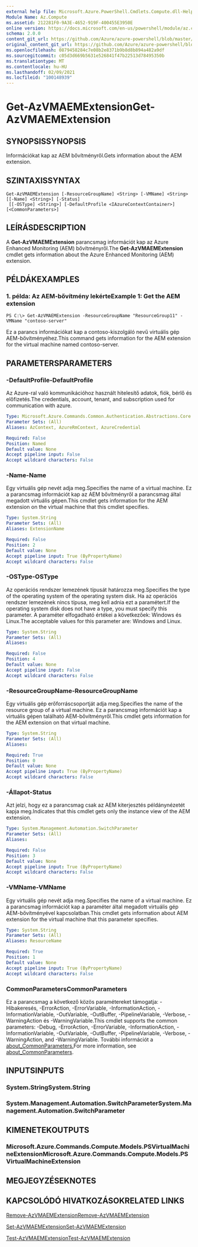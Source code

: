 ```yaml
---
external help file: Microsoft.Azure.PowerShell.Cmdlets.Compute.dll-Help.xml
Module Name: Az.Compute
ms.assetid: 212281F0-9A3E-4652-919F-400455E3950E
online version: https://docs.microsoft.com/en-us/powershell/module/az.compute/get-azvmaemextension
schema: 2.0.0
content_git_url: https://github.com/Azure/azure-powershell/blob/master/src/Compute/Compute/help/Get-AzVMAEMExtension.md
original_content_git_url: https://github.com/Azure/azure-powershell/blob/master/src/Compute/Compute/help/Get-AzVMAEMExtension.md
ms.openlocfilehash: 0879458284c7e08b2e8371b9b8d8b894a482a9df
ms.sourcegitcommit: c05d3d669b5631e526841f47b22513d78495350b
ms.translationtype: MT
ms.contentlocale: hu-HU
ms.lasthandoff: 02/09/2021
ms.locfileid: "100148939"
---
```

# <span data-ttu-id="5c714-101">Get-AzVMAEMExtension</span><span class="sxs-lookup"><span data-stu-id="5c714-101">Get-AzVMAEMExtension</span></span>

## <span data-ttu-id="5c714-102">SYNOPSIS</span><span class="sxs-lookup"><span data-stu-id="5c714-102">SYNOPSIS</span></span>
<span data-ttu-id="5c714-103">Információkat kap az AEM bővítményről.</span><span class="sxs-lookup"><span data-stu-id="5c714-103">Gets information about the AEM extension.</span></span>

## <span data-ttu-id="5c714-104">SZINTAXIS</span><span class="sxs-lookup"><span data-stu-id="5c714-104">SYNTAX</span></span>

```
Get-AzVMAEMExtension [-ResourceGroupName] <String> [-VMName] <String> [[-Name] <String>] [-Status]
 [[-OSType] <String>] [-DefaultProfile <IAzureContextContainer>] [<CommonParameters>]
```

## <span data-ttu-id="5c714-105">LEÍRÁS</span><span class="sxs-lookup"><span data-stu-id="5c714-105">DESCRIPTION</span></span>
<span data-ttu-id="5c714-106">A **Get-AzVMAEMExtension** parancsmag információt kap az Azure Enhanced Monitoring (AEM) bővítményről.</span><span class="sxs-lookup"><span data-stu-id="5c714-106">The **Get-AzVMAEMExtension** cmdlet gets information about the Azure Enhanced Monitoring (AEM) extension.</span></span>

## <span data-ttu-id="5c714-107">PÉLDÁK</span><span class="sxs-lookup"><span data-stu-id="5c714-107">EXAMPLES</span></span>

### <span data-ttu-id="5c714-108">1. példa: Az AEM-bővítmény lekérte</span><span class="sxs-lookup"><span data-stu-id="5c714-108">Example 1: Get the AEM extension</span></span>
```
PS C:\> Get-AzVMAEMExtension -ResourceGroupName "ResourceGroup11" -VMName "contoso-server"
```

<span data-ttu-id="5c714-109">Ez a parancs információkat kap a contoso-kiszolgáló nevű virtuális gép AEM-bővítményéhez.</span><span class="sxs-lookup"><span data-stu-id="5c714-109">This command gets information for the AEM extension for the virtual machine named contoso-server.</span></span>

## <span data-ttu-id="5c714-110">PARAMETERS</span><span class="sxs-lookup"><span data-stu-id="5c714-110">PARAMETERS</span></span>

### <span data-ttu-id="5c714-111">-DefaultProfile</span><span class="sxs-lookup"><span data-stu-id="5c714-111">-DefaultProfile</span></span>
<span data-ttu-id="5c714-112">Az Azure-ral való kommunikációhoz használt hitelesítő adatok, fiók, bérlő és előfizetés.</span><span class="sxs-lookup"><span data-stu-id="5c714-112">The credentials, account, tenant, and subscription used for communication with azure.</span></span>

```yaml
Type: Microsoft.Azure.Commands.Common.Authentication.Abstractions.Core.IAzureContextContainer
Parameter Sets: (All)
Aliases: AzContext, AzureRmContext, AzureCredential

Required: False
Position: Named
Default value: None
Accept pipeline input: False
Accept wildcard characters: False
```

### <span data-ttu-id="5c714-113">-Name</span><span class="sxs-lookup"><span data-stu-id="5c714-113">-Name</span></span>
<span data-ttu-id="5c714-114">Egy virtuális gép nevét adja meg.</span><span class="sxs-lookup"><span data-stu-id="5c714-114">Specifies the name of a virtual machine.</span></span>
<span data-ttu-id="5c714-115">Ez a parancsmag információt kap az AEM bővítményről a parancsmag által megadott virtuális gépen.</span><span class="sxs-lookup"><span data-stu-id="5c714-115">This cmdlet gets information for the AEM extension on the virtual machine that this cmdlet specifies.</span></span>

```yaml
Type: System.String
Parameter Sets: (All)
Aliases: ExtensionName

Required: False
Position: 2
Default value: None
Accept pipeline input: True (ByPropertyName)
Accept wildcard characters: False
```

### <span data-ttu-id="5c714-116">-OSType</span><span class="sxs-lookup"><span data-stu-id="5c714-116">-OSType</span></span>
<span data-ttu-id="5c714-117">Az operációs rendszer lemezének típusát határozza meg.</span><span class="sxs-lookup"><span data-stu-id="5c714-117">Specifies the type of the operating system of the operating system disk.</span></span>
<span data-ttu-id="5c714-118">Ha az operációs rendszer lemezének nincs típusa, meg kell adnia ezt a paramétert.</span><span class="sxs-lookup"><span data-stu-id="5c714-118">If the operating system disk does not have a type, you must specify this parameter.</span></span>
<span data-ttu-id="5c714-119">A paraméter elfogadható értékei a következőek: Windows és Linux.</span><span class="sxs-lookup"><span data-stu-id="5c714-119">The acceptable values for this parameter are: Windows and Linux.</span></span>

```yaml
Type: System.String
Parameter Sets: (All)
Aliases:

Required: False
Position: 4
Default value: None
Accept pipeline input: False
Accept wildcard characters: False
```

### <span data-ttu-id="5c714-120">-ResourceGroupName</span><span class="sxs-lookup"><span data-stu-id="5c714-120">-ResourceGroupName</span></span>
<span data-ttu-id="5c714-121">Egy virtuális gép erőforráscsoportját adja meg.</span><span class="sxs-lookup"><span data-stu-id="5c714-121">Specifies the name of the resource group of a virtual machine.</span></span>
<span data-ttu-id="5c714-122">Ez a parancsmag információt kap a virtuális gépen található AEM-bővítményről.</span><span class="sxs-lookup"><span data-stu-id="5c714-122">This cmdlet gets information for the AEM extension on that virtual machine.</span></span>

```yaml
Type: System.String
Parameter Sets: (All)
Aliases:

Required: True
Position: 0
Default value: None
Accept pipeline input: True (ByPropertyName)
Accept wildcard characters: False
```

### <span data-ttu-id="5c714-123">-Állapot</span><span class="sxs-lookup"><span data-stu-id="5c714-123">-Status</span></span>
<span data-ttu-id="5c714-124">Azt jelzi, hogy ez a parancsmag csak az AEM kiterjesztés példánynézetét kapja meg.</span><span class="sxs-lookup"><span data-stu-id="5c714-124">Indicates that this cmdlet gets only the instance view of the AEM extension.</span></span>

```yaml
Type: System.Management.Automation.SwitchParameter
Parameter Sets: (All)
Aliases:

Required: False
Position: 3
Default value: None
Accept pipeline input: True (ByPropertyName)
Accept wildcard characters: False
```

### <span data-ttu-id="5c714-125">-VMName</span><span class="sxs-lookup"><span data-stu-id="5c714-125">-VMName</span></span>
<span data-ttu-id="5c714-126">Egy virtuális gép nevét adja meg.</span><span class="sxs-lookup"><span data-stu-id="5c714-126">Specifies the name of a virtual machine.</span></span>
<span data-ttu-id="5c714-127">Ez a parancsmag információt kap a paraméter által megadott virtuális gép AEM-bővítményével kapcsolatban.</span><span class="sxs-lookup"><span data-stu-id="5c714-127">This cmdlet gets information about AEM extension for the virtual machine that this parameter specifies.</span></span>

```yaml
Type: System.String
Parameter Sets: (All)
Aliases: ResourceName

Required: True
Position: 1
Default value: None
Accept pipeline input: True (ByPropertyName)
Accept wildcard characters: False
```

### <span data-ttu-id="5c714-128">CommonParameters</span><span class="sxs-lookup"><span data-stu-id="5c714-128">CommonParameters</span></span>
<span data-ttu-id="5c714-129">Ez a parancsmag a következő közös paramétereket támogatja: -Hibakeresés, -ErrorAction, -ErrorVariable, -InformationAction, -InformationVariable, -OutVariable, -OutBuffer, -PipelineVariable, -Verbose, -WarningAction és -WarningVariable.</span><span class="sxs-lookup"><span data-stu-id="5c714-129">This cmdlet supports the common parameters: -Debug, -ErrorAction, -ErrorVariable, -InformationAction, -InformationVariable, -OutVariable, -OutBuffer, -PipelineVariable, -Verbose, -WarningAction, and -WarningVariable.</span></span> <span data-ttu-id="5c714-130">További információt a [about_CommonParameters.](http://go.microsoft.com/fwlink/?LinkID=113216)</span><span class="sxs-lookup"><span data-stu-id="5c714-130">For more information, see [about_CommonParameters](http://go.microsoft.com/fwlink/?LinkID=113216).</span></span>

## <span data-ttu-id="5c714-131">INPUTS</span><span class="sxs-lookup"><span data-stu-id="5c714-131">INPUTS</span></span>

### <span data-ttu-id="5c714-132">System.String</span><span class="sxs-lookup"><span data-stu-id="5c714-132">System.String</span></span>

### <span data-ttu-id="5c714-133">System.Management.Automation.SwitchParameter</span><span class="sxs-lookup"><span data-stu-id="5c714-133">System.Management.Automation.SwitchParameter</span></span>

## <span data-ttu-id="5c714-134">KIMENETEK</span><span class="sxs-lookup"><span data-stu-id="5c714-134">OUTPUTS</span></span>

### <span data-ttu-id="5c714-135">Microsoft.Azure.Commands.Compute.Models.PSVirtualMachineExtension</span><span class="sxs-lookup"><span data-stu-id="5c714-135">Microsoft.Azure.Commands.Compute.Models.PSVirtualMachineExtension</span></span>

## <span data-ttu-id="5c714-136">MEGJEGYZÉSEK</span><span class="sxs-lookup"><span data-stu-id="5c714-136">NOTES</span></span>

## <span data-ttu-id="5c714-137">KAPCSOLÓDÓ HIVATKOZÁSOK</span><span class="sxs-lookup"><span data-stu-id="5c714-137">RELATED LINKS</span></span>

[<span data-ttu-id="5c714-138">Remove-AzVMAEMExtension</span><span class="sxs-lookup"><span data-stu-id="5c714-138">Remove-AzVMAEMExtension</span></span>](./Remove-AzVMAEMExtension.md)

[<span data-ttu-id="5c714-139">Set-AzVMAEMExtension</span><span class="sxs-lookup"><span data-stu-id="5c714-139">Set-AzVMAEMExtension</span></span>](./Set-AzVMAEMExtension.md)

[<span data-ttu-id="5c714-140">Test-AzVMAEMExtension</span><span class="sxs-lookup"><span data-stu-id="5c714-140">Test-AzVMAEMExtension</span></span>](./Test-AzVMAEMExtension.md)


